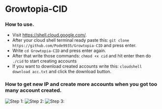 # Growtopia-CID
### How to use.

* Visit https://shell.cloud.google.com/.
* After your cloud shell terminal ready paste this: 
`git clone https://github.com/Pode9935/Growtopia-CID` and press enter.
* Write `cd Growtopia-CID` and press enter again.
* After that write those commands: `chmod +x cid` and hit enter then do `./cid` to start creating accounts
* If you want to download created accounts write this: `cloudshell download acc.txt` and click the download button. 

### How to get new IP and create more accounts when you got too many account created.

![Step 1:](https://i.gyazo.com/73aa287321bc3dc5cbe9c99a2bc48da2.png)
![Step 2:](https://i.gyazo.com/73e111f8f42f44a6e6bc725ffa7cafcd.png)
![Step 3:](https://i.gyazo.com/8f3c56081b3acc4d8f8e58c1e57f91a2.png)
